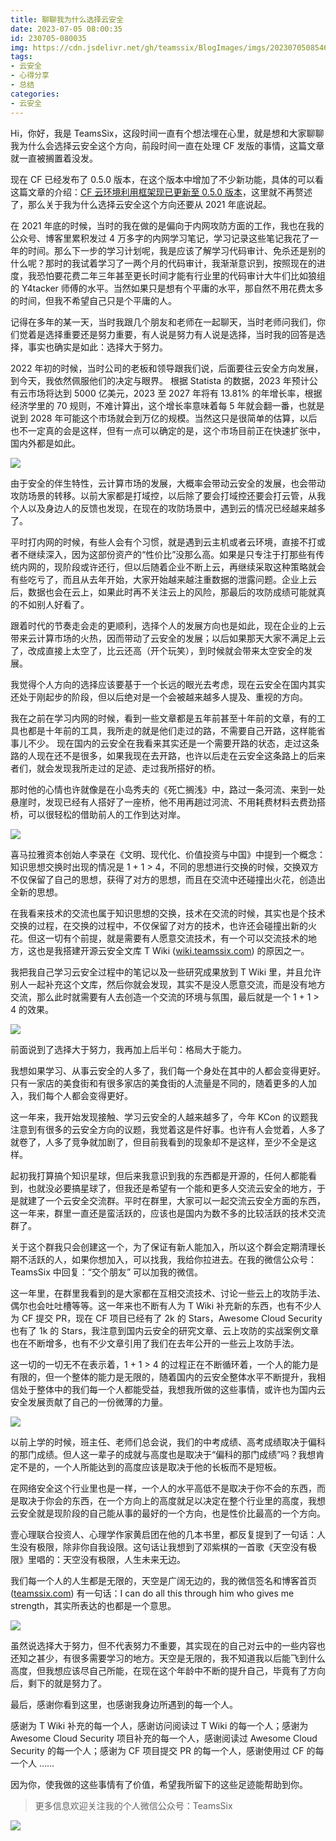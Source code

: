 ```yaml
---
title: 聊聊我为什么选择云安全
date: 2023-07-05 08:00:35
id: 230705-080035
img: https://cdn.jsdelivr.net/gh/teamssix/BlogImages/imgs/202307050854680.png
tags:
- 云安全
- 心得分享
- 总结
categories:
- 云安全
---
```


Hi，你好，我是 TeamsSix，这段时间一直有个想法埋在心里，就是想和大家聊聊我为什么会选择云安全这个方向，前段时间一直在处理 CF 发版的事情，这篇文章就一直被搁置着没发。

现在 CF 已经发布了 0.5.0 版本，在这个版本中增加了不少新功能，具体的可以看这篇文章的介绍：[CF 云环境利用框架现已更新至 0.5.0 版本](http://wiki.teamssix.com/CF/Changelog/v0_5_0.html)，这里就不再赘述了，那么关于我为什么选择云安全这个方向还要从 2021 年底说起。

在 2021 年底的时候，当时的我在做的是偏向于内网攻防方面的工作，我也在我的公众号、博客里累积发过 4 万多字的内网学习笔记，学习记录这些笔记我花了一年的时间。那么下一步的学习计划呢，我是应该了解学习代码审计、免杀还是别的什么呢？那时的我试着学习了一两个月的代码审计，我渐渐意识到，按照现在的进度，我恐怕要花费二年三年甚至更长时间才能有行业里的代码审计大牛们比如狼组的 Y4tacker 师傅的水平。当然如果只是想有个平庸的水平，那自然不用花费太多的时间，但我不希望自己只是个平庸的人。

记得在多年的某一天，当时我跟几个朋友和老师在一起聊天，当时老师问我们，你们觉着是选择重要还是努力重要，有人说是努力有人说是选择，当时我的回答是选择，事实也确实是如此：选择大于努力。

2022 年初的时候，当时公司的老板和领导跟我们说，后面要往云安全方向发展，到今天，我依然佩服他们的决定与眼界。
根据 Statista 的数据，2023 年预计公有云市场将达到 5000 亿美元，2023 至 2027 年将有 13.81% 的年增长率，根据经济学里的 70 规则，不难计算出，这个增长率意味着每 5 年就会翻一番，也就是说到 2028 年可能这个市场就会到万亿的规模。当然这只是很简单的估算，以后也不一定真的会是这样，但有一点可以确定的是，这个市场目前正在快速扩张中，国内外都是如此。

![](https://cdn.jsdelivr.net/gh/teamssix/BlogImages/imgs/202307050854425.png)

由于安全的伴生特性，云计算市场的发展，大概率会带动云安全的发展，也会带动攻防场景的转移。以前大家都是打域控，以后除了要会打域控还要会打云管，从我个人以及身边人的反馈也发现，在现在的攻防场景中，遇到云的情况已经越来越多了。

平时打内网的时候，有些人会有个习惯，就是遇到云主机或者云环境，直接不打或者不继续深入，因为这部份资产的“性价比”没那么高。如果是只专注于打那些有传统内网的，现阶段或许还行，但以后随着企业不断上云，再继续采取这种策略就会有些吃亏了，而且从去年开始，大家开始越来越注重数据的泄露问题。企业上云后，数据也会在云上，如果此时再不关注云上的风险，那最后的攻防成绩可能就真的不如别人好看了。

跟着时代的节奏走会走的更顺利，选择个人的发展方向也是如此，现在企业的上云带来云计算市场的火热，因而带动了云安全的发展；以后如果那天大家不满足上云了，改成直接上太空了，比云还高（开个玩笑），到时候就会带来太空安全的发展。

我觉得个人方向的选择应该要基于一个长远的眼光去考虑，现在云安全在国内其实还处于刚起步的阶段，但以后绝对是一个会被越来越多人提及、重视的方向。

我在之前在学习内网的时候，看到一些文章都是五年前甚至十年前的文章，有的工具也都是十年前的工具，我所走的就是他们走过的路，不需要自己开路，这样能省事儿不少。
现在国内的云安全在我看来其实还是一个需要开路的状态，走过这条路的人现在还不是很多，如果我现在去开路，也许以后走在云安全这条路上的后来者们，就会发现我所走过的足迹、走过我所搭好的桥。

那时他的心情也许就像是在小岛秀夫的《死亡搁浅》中，路过一条河流、来到一处悬崖时，发现已经有人搭好了一座桥，他不用再趟过河流、不用耗费材料去费劲搭桥，可以很轻松的借助前人的工作到达对岸。

![](https://cdn.jsdelivr.net/gh/teamssix/BlogImages/imgs/202307050854885.png)

喜马拉雅资本创始人李录在《文明、现代化、价值投资与中国》中提到一个概念：知识思想交换时出现的情况是 1 + 1 > 4，不同的思想进行交换的时候，交换双方不仅保留了自己的思想，获得了对方的思想，而且在交流中还碰撞出火花，创造出全新的思想。

在我看来技术的交流也属于知识思想的交换，技术在交流的时候，其实也是个技术交换的过程，在交换的过程中，不仅保留了对方的技术，也许还会碰撞出新的火花。但这一切有个前提，就是需要有人愿意交流技术，有一个可以交流技术的地方，这也是我搭建开源云安全文库 T Wiki ([wiki.teamssix.com](https://wiki.teamssix.com/)) 的原因之一。

我把我自己学习云安全过程中的笔记以及一些研究成果放到 T Wiki 里，并且允许别人一起补充这个文库，然后你就会发现，其实不是没人愿意交流，而是没有地方交流，那么此时就需要有人去创造一个交流的环境与氛围，最后就是一个 1 + 1 > 4 的效果。

![](https://cdn.jsdelivr.net/gh/teamssix/BlogImages/imgs/202307050854680.png)

前面说到了选择大于努力，我再加上后半句：格局大于能力。

我想如果学习、从事云安全的人多了，我们每一个身处在其中的人都会变得更好。只有一家店的美食街和有很多家店的美食街的人流量是不同的，随着更多的人加入，我们每个人都会变得更好。

这一年来，我开始发现接触、学习云安全的人越来越多了，今年 KCon 的议题我注意到有很多的云安全方向的议题，我觉着这是件好事。也许有人会觉着，人多了就卷了，人多了竞争就加剧了，但目前我看到的现象却不是这样，至少不全是这样。

起初我打算搞个知识星球，但后来我意识到我的东西都是开源的，任何人都能看到，也就没必要搞星球了，但我还是希望有一个能和更多人交流云安全的地方，于是就建了一个云安全交流群。平时在群里，大家可以一起交流云安全方面的东西，这一年来，群里一直还是蛮活跃的，应该也是国内为数不多的比较活跃的技术交流群了。

关于这个群我只会创建这一个，为了保证有新人能加入，所以这个群会定期清理长期不活跃的人，如果你想加入，可以找我，我给你拉进去。在我的微信公众号：TeamsSix 中回复：“交个朋友” 可以加我的微信。

这一年里，在群里我看到的是大家都在互相交流技术、讨论一些云上的攻防手法、偶尔也会吐吐槽等等。这一年来也不断有人为 T Wiki 补充新的东西，也有不少人为 CF 提交 PR，现在 CF 项目已经有了 2k 的 Stars，Awesome Cloud Security 也有了 1k 的 Stars，我注意到国内云安全的研究文章、云上攻防的实战案例文章也在不断增多，也有不少文章引用了我们在去年公开的一些云上攻防手法。

这一切的一切无不在表示着，1 + 1 > 4 的过程正在不断循环着，一个人的能力是有限的，但一个整体的能力是无限的，随着国内的云安全整体水平不断提升，我相信处于整体中的我们每一个人都能受益，我想我所做的这些事情，或许也为国内云安全发展贡献了自己的一份微薄的力量。

![](https://cdn.jsdelivr.net/gh/teamssix/BlogImages/imgs/202307050855761.png)

以前上学的时候，班主任、老师们总会说，我们的中考成绩、高考成绩取决于偏科的那门成绩。但人这一辈子的成就与高度也是取决于“偏科的那门成绩”吗？我想肯定不是的，一个人所能达到的高度应该是取决于他的长板而不是短板。

在网络安全这个行业里也是一样，一个人的水平高低不是取决于你不会的东西，而是取决于你会的东西，在一个方向上的高度就足以决定在整个行业里的高度，我想云安全就是现阶段的自己能从事的最好的一个方向，也是性价比最高的一个方向。

壹心理联合投资人、心理学作家黄启团在他的几本书里，都反复提到了一句话：人生没有极限，除非你自我设限。这句话让我想到了邓紫棋的一首歌《天空没有极限》里唱的：天空没有极限，人生未来无边。

我们每一个人的人生都是无限的，天空是广阔无边的，我的微信签名和博客首页 ([teamssix.com](https://teamssix.com/)) 有一句话：I can do all this through him who gives me strength，其实所表达的也都是一个意思。

![](https://cdn.jsdelivr.net/gh/teamssix/BlogImages/imgs/202307050855983.png)

虽然说选择大于努力，但不代表努力不重要，其实现在的自己对云中的一些内容也还知之甚少，有很多需要学习的地方。天空是无限的，我不知道我以后能飞到什么高度，但我想应该尽自己所能，在现在这个年龄中不断的提升自己，毕竟有了方向后，剩下的就是努力了。

最后，感谢你看到这里，也感谢我身边所遇到的每一个人。

感谢为 T Wiki 补充的每一个人，感谢访问阅读过 T Wiki 的每一个人；感谢为 Awesome Cloud Security 项目补充的每一个人，感谢阅读过 Awesome Cloud Security 的每一个人；感谢为 CF 项目提交 PR 的每一个人，感谢使用过 CF 的每一个人 ……

因为你，使我做的这些事情有了价值，希望我所留下的这些足迹能帮助到你。

>  更多信息欢迎关注我的个人微信公众号：TeamsSix

![](https://cdn.jsdelivr.net/gh/teamssix/BlogImages/imgs/202204152148071.png)
